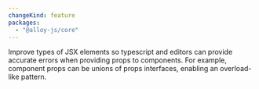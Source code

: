 ```yaml
---
changeKind: feature
packages:
  - "@alloy-js/core"
---
```


Improve types of JSX elements so typescript and editors can provide accurate errors when providing props to components. For example, component props can be unions of props interfaces, enabling an overload-like pattern.